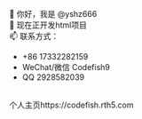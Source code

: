  👋 你好，我是 @yshz666
<br>
 👀 现在正开发html项目
 <br>
 📫 联系方式：
 <br>
-  +86 17332282159
-    WeChat/微信 Codefish9
-    QQ 2928582039
  <br>
  个人主页https://codefish.rth5.com
